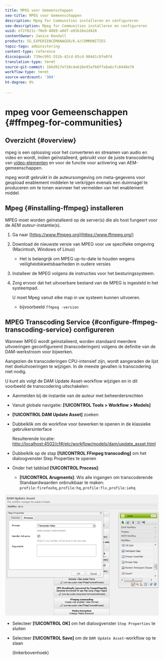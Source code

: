 ```yaml
---
title: MPEG voor Gemeenschappen
seo-title: MPEG voor Gemeenschappen
description: Mpeg for Communities installeren en configureren
seo-description: Mpeg for Communities installeren en configureren
uuid: ef2f821c-70e9-4889-a8d7-a93b10a1d428
contentOwner: Janice Kendall
products: SG_EXPERIENCEMANAGER/6.4/COMMUNITIES
topic-tags: administering
content-type: reference
discoiquuid: 739ec991-552b-42cd-85cd-984d1c9fe8fd
translation-type: tm+mt
source-git-commit: 1bbd917ef20c4a618e93af66ffe8a6cfc8448e78
workflow-type: tm+mt
source-wordcount: '304'
ht-degree: 0%

---
```



# mpeg voor Gemeenschappen {#ffmpeg-for-communities}

## Overzicht {#overview}

mpeg is een oplossing voor het converteren en streamen van audio en video en wordt, indien geïnstalleerd, gebruikt voor de juiste transcodering van [video-elementen](../../help/sites-authoring/default-components-foundation.md#video) en voor de functie voor activering van AEM-gemeenschappen.

mpeg wordt gebruikt in de auteursomgeving om meta-gegevens voor geupload enablement middelen te verkrijgen evenals een duimnagel te produceren om te tonen wanneer het vermelden van het enablement middel.

## Mpeg {#installing-ffmpeg} installeren

MPEG moet worden geïnstalleerd op de server(s) die als host fungeert voor de AEM *auteur*-instantie(s).

1. Ga naar [https://www.ffmpeg.org](https://www.ffmpeg.org/)
1. Download de nieuwste versie van MPEG voor uw specifieke omgeving (Macintosh, Windows of Linux)

   * Het is belangrijk om MPEG up-to-date te houden wegens veiligheidskwetsbaarheden in oudere versies

1. Installeer de MPEG volgens de instructies voor het besturingssysteem.

1. Zorg ervoor dat het uitvoerbare bestand van de MPEG is ingesteld in het systeempad.

   U moet Mpeg vanuit elke map in uw systeem kunnen uitvoeren.

   * bijvoorbeeld `ffmpeg -version`

## MPEG Transcoding Service {#configure-ffmpeg-transcoding-service} configureren

Wanneer MPEG wordt geïnstalleerd, worden standaard meerdere uitvoeringen geconfigureerd (transcoderingen) volgens de definitie van de DAM-werkstroom voor bijwerken.

Aangezien de transcoderingen CPU-intensief zijn, wordt aangeraden de lijst met doeluitvoeringen te wijzigen. In de meeste gevallen is transcodering niet nodig.

U kunt als volgt de DAM Update Asset-workflow wijzigen en in dit voorbeeld de transcodering uitschakelen:

* Aanmelden bij de instantie van de auteur met beheerdersrechten
* Vanuit globale navigatie: **[!UICONTROL Tools > Workflow > Models]**
* **[!UICONTROL DAM Update Asset]** zoeken
* Dubbelklik om de workflow voor bewerken te openen in de klassieke gebruikersinterface

   Resulterende locatie: [http://localhost:4502/cf#/etc/workflow/models/dam/update_asset.html](http://localhost:4502/cf#/etc/workflow/models/dam/update_asset.html)

* Dubbelklik op de stap **[!UICONTROL FFmpeg transcoding]** om het dialoogvenster Step Properties te openen
* Onder het tabblad **[!UICONTROL Process]**:

   * **[!UICONTROL Arugments]**: Wis alle ingangen om transcoderende Standaardwaarden onbruikbaar te maken:  `profile:firefoxhq,profile:hq,profile:flv,profile:iehq`

![chlimage_1-372](assets/chlimage_1-372.png)

* Selecteer **[!UICONTROL OK]** om het dialoogvenster `Step Properties` te sluiten

* Selecteer **[!UICONTROL Save]** om de `DAM Update Asset`-workflow op te slaan

   (linkerbovenhoek)


